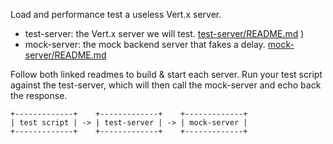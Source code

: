 Load and performance test a useless Vert.x server.

- test-server: the Vert.x server we will test. [test-server/README.md](test-server/README.md)
)
- mock-server: the mock backend server that fakes a delay. [mock-server/README.md](mock-server/README.md)

Follow both linked readmes to build & start each server.
Run your test script against the test-server,
which will then call the mock-server and echo back the response.

```
+-------------+    +-------------+    +-------------+
| test script | -> | test-server | -> | mock-server |
+-------------+    +-------------+    +-------------+
```
